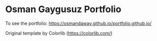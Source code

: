 # Osman Gaygusuz Portfolio

To see the portfolio: https://osmandaway.github.io/portfolio.github.io/

Original template by Colorlib (https://colorlib.com/)
